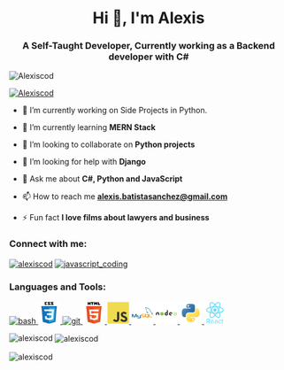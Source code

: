 <!--
**alexiscod/alexiscod** is a ✨ _special_ ✨ repository because its `README.md` (this file) appears on your GitHub profile.

Here are some ideas to get you started:

- 🔭 I’m currently working on ...
- 🌱 I’m currently learning ...
- 👯 I’m looking to collaborate on ...
- 🤔 I’m looking for help with ...
- 💬 Ask me about ...
- 📫 How to reach me: ...
- 😄 Pronouns: ...
- ⚡ Fun fact: ...
-->
<h1 align="center">Hi 👋, I'm Alexis</h1>
<h3 align="center">A Self-Taught Developer, Currently working as a Backend developer with C#</h3>

<p align="left"> <img src="https://komarev.com/ghpvc/?username=alexiscod&label=Profile%20views&color=0e75b6&style=flat" alt="Alexiscod" /> </p>

<p align="left"> <a href="https://github.com/ryo-ma/github-profile-trophy"><img src="https://github-profile-trophy.vercel.app/?username=alexiscod" alt="Alexiscod" /></a> </p>

<!--<p align="left"> <a href="https://twitter.com/js__coding" target="blank"><img src="https://img.shields.io/twitter/follow/js__coding?logo=twitter&style=for-the-badge" alt="js__coding" /></a> </p>-->

- 🔭 I’m currently working on Side Projects in Python.

- 🌱 I’m currently learning **MERN Stack**

- 👯 I’m looking to collaborate on **Python projects**

- 🤝 I’m looking for help with **Django**

<!-- 👨‍💻 All of my projects are available at [alvimc.com](https://alvimc.com)-->

- 💬 Ask me about **C#, Python and JavaScript**

- 📫 How to reach me **alexis.batistasanchez@gmail.com**

- ⚡ Fun fact **I love films about lawyers and business**

<h3 align="left">Connect with me:</h3>
<p align="left">
<a href="https://dev.to/alexiscod" target="blank"><img align="center" src="https://cdn.jsdelivr.net/npm/simple-icons@3.0.1/icons/dev-dot-to.svg" alt="alexiscod" height="30" width="40" /></a>
<!--<a href="https://twitter.com/js__coding" target="blank"><img align="center" src="https://raw.githubusercontent.com/rahuldkjain/github-profile-readme-generator/master/src/images/icons/Social/twitter.svg" alt="js__coding" height="30" width="40" /></a>-->
 <a href="https://www.instagram.com/alexisbcode/" target="blank"><img align="center" src="https://raw.githubusercontent.com/rahuldkjain/github-profile-readme-generator/master/src/images/icons/Social/instagram.svg" alt="javascript_coding" height="30" width="40" /></a>
</p>

<h3 align="left">Languages and Tools:</h3>
<p align="left"> <a href="https://www.gnu.org/software/bash/" target="_blank"> <img src="https://www.vectorlogo.zone/logos/gnu_bash/gnu_bash-icon.svg" alt="bash" width="40" height="40"/> </a> <a href="https://www.w3schools.com/css/" target="_blank"> <img src="https://raw.githubusercontent.com/devicons/devicon/master/icons/css3/css3-original-wordmark.svg" alt="css3" width="40" height="40"/> </a> <a href="https://git-scm.com/" target="_blank"> <img src="https://www.vectorlogo.zone/logos/git-scm/git-scm-icon.svg" alt="git" width="40" height="40"/> </a> <a href="https://www.w3.org/html/" target="_blank"> <img src="https://raw.githubusercontent.com/devicons/devicon/master/icons/html5/html5-original-wordmark.svg" alt="html5" width="40" height="40"/> </a> <a href="https://developer.mozilla.org/en-US/docs/Web/JavaScript" target="_blank"> <img src="https://raw.githubusercontent.com/devicons/devicon/master/icons/javascript/javascript-original.svg" alt="javascript" width="40" height="40"/> </a> <a href="https://www.mysql.com/" target="_blank"> <img src="https://raw.githubusercontent.com/devicons/devicon/master/icons/mysql/mysql-original-wordmark.svg" alt="mysql" width="40" height="40"/> </a> <a href="https://nodejs.org" target="_blank"> <img src="https://raw.githubusercontent.com/devicons/devicon/master/icons/nodejs/nodejs-original-wordmark.svg" alt="nodejs" width="40" height="40"/> </a> <a href="https://www.python.org" target="_blank"> <img src="https://raw.githubusercontent.com/devicons/devicon/master/icons/python/python-original.svg" alt="python" width="40" height="40"/> </a> <a href="https://reactjs.org/" target="_blank"> <img src="https://raw.githubusercontent.com/devicons/devicon/master/icons/react/react-original-wordmark.svg" alt="react" width="40" height="40"/> </a> </p>

<p><img align="left" src="https://github-readme-stats.vercel.app/api/top-langs?username=alexiscod&show_icons=true&locale=en&layout=compact" alt="alexiscod" /></p>

<p>&nbsp;<img align="center" src="https://github-readme-stats.vercel.app/api?username=alexiscod&show_icons=true&locale=en" alt="alexiscod" /></p>

<p><img align="center" src="https://github-readme-streak-stats.herokuapp.com/?user=alexiscod&" alt="alexiscod" /></p>
